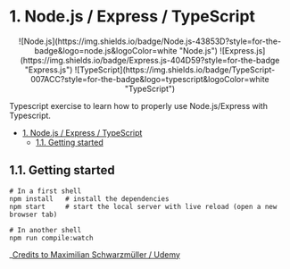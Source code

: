 # 1. Node.js / Express / TypeScript

<p align="center">
![Node.js](https://img.shields.io/badge/Node.js-43853D?style=for-the-badge&logo=node.js&logoColor=white "Node.js")
![Express.js](https://img.shields.io/badge/Express.js-404D59?style=for-the-badge "Express.js")
![TypeScript](https://img.shields.io/badge/TypeScript-007ACC?style=for-the-badge&logo=typescript&logoColor=white "TypeScript")

Typescript exercise to learn how to properly use Node.js/Express with Typescript.

</p>

<!-- TOC -->

- [1. Node.js / Express / TypeScript](#1-nodejs--express--typescript)
    - [1.1. Getting started](#11-getting-started)

<!-- /TOC -->

## 1.1. Getting started

```shell
# In a first shell
npm install   # install the dependencies
npm start     # start the local server with live reload (open a new browser tab)

# In another shell
npm run compile:watch
```

_[Credits to Maximilian Schwarzmüller / Udemy](https://www.udemy.com/course/understanding-typescript/learn/lecture/16998826#overview)

